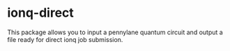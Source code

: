 # ionq-direct
This package allows you to input a pennylane quantum circuit and output a file ready for direct ionq job submission.
